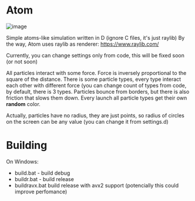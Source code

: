 
# Atom<br>
![image](https://github.com/user-attachments/assets/f55d699e-aeaa-4e30-be0b-f0930e3b74eb)
<br>

Simple atoms-like simulation written in D (ignore C files, it's just raylib)
By the way, Atom uses raylib as renderer: https://www.raylib.com/

Currently, you can change settings only from code, this will be fixed soon (or not soon)

All particles interact with some force. Force is inversely proportional to the square of the distance.
There is some particle types, every type interact each other with different force (you can change count of types from code, by default, there is 3 types. 
Particles bounce from borders, but there is also friction that slows them down.
Every launch all particle types get their own **random** color. 

Actually, particles have no radius, they are just points, so radius of circles on the screen can be any value (you can change it from settings.d)

# Building
On Windows:
* build.bat - build debug
* buildr.bat - build release
* buildravx.bat build release with avx2 support (potencially this could improve perfomance)
